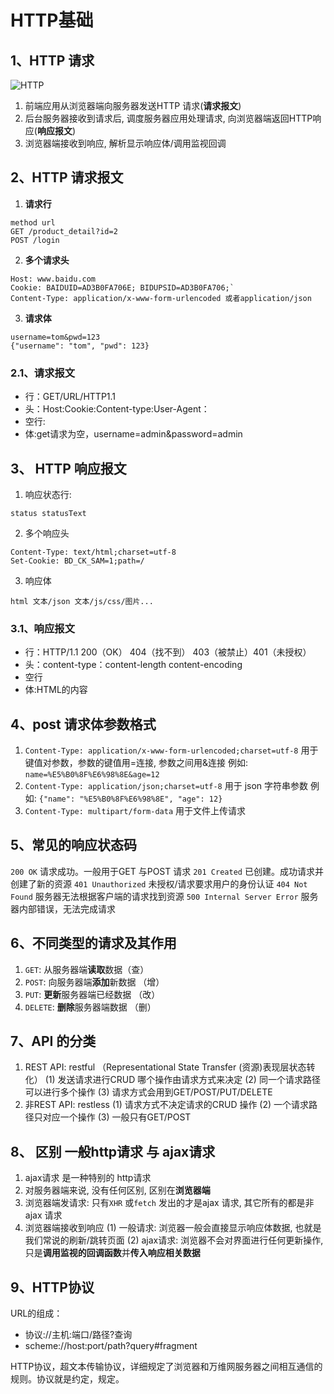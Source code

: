 # HTTP基础

## 1、HTTP 请求

![HTTP](D:\user\Desktop\scripthqs\note\material\ajax\HTTP.png)

1. 前端应用从浏览器端向服务器发送HTTP 请求(**请求报文**)
2. 后台服务器接收到请求后, 调度服务器应用处理请求, 向浏览器端返回HTTP响应(**响应报文**)
3. 浏览器端接收到响应, 解析显示响应体/调用监视回调

## 2、HTTP 请求报文

1. **请求行**

```
method url
GET /product_detail?id=2
POST /login
```

2. **多个请求头**

```
Host: www.baidu.com
Cookie: BAIDUID=AD3B0FA706E; BIDUPSID=AD3B0FA706;`
Content-Type: application/x-www-form-urlencoded 或者application/json
```

3. **请求体**

```
username=tom&pwd=123
{"username": "tom", "pwd": 123}
```

### 2.1、请求报文

- 行：GET/URL/HTTP1.1
- 头：Host:Cookie:Content-type:User-Agent：
- 空行:
- 体:get请求为空，username=admin&password=admin

## 3、 HTTP 响应报文

1. 响应状态行:

```
status statusText
```

2. 多个响应头

```
Content-Type: text/html;charset=utf-8
Set-Cookie: BD_CK_SAM=1;path=/
```

3. 响应体

```
html 文本/json 文本/js/css/图片...
```

### 3.1、响应报文

- 行：HTTP/1.1  200（OK） 404（找不到） 403（被禁止）401（未授权）
- 头：content-type：content-length content-encoding
- 空行
- 体:HTML的内容

## 4、post 请求体参数格式

1. `Content-Type: application/x-www-form-urlencoded;charset=utf-8`
   用于键值对参数，参数的键值用=连接, 参数之间用&连接
   例如: `name=%E5%B0%8F%E6%98%8E&age=12`
2. `Content-Type: application/json;charset=utf-8`
   用于 json 字符串参数
   例如: `{"name": "%E5%B0%8F%E6%98%8E", "age": 12}`
3. `Content-Type: multipart/form-data`
   用于文件上传请求



## 5、常见的响应状态码

`200 OK` 请求成功。一般用于GET 与POST 请求
`201 Created` 已创建。成功请求并创建了新的资源
`401 Unauthorized` 未授权/请求要求用户的身份认证
`404 Not Found` 服务器无法根据客户端的请求找到资源
`500 Internal Server Error` 服务器内部错误，无法完成请求

## 6、不同类型的请求及其作用

1. `GET`: 从服务器端**读取**数据（查）
2. `POST`: 向服务器端**添加**新数据 （增）
3. `PUT`: **更新**服务器端已经数据 （改）
4. `DELETE`: **删除**服务器端数据 （删）

## 7、API 的分类

1. REST API: restful （Representational State Transfer (资源)表现层状态转化）
   (1) 发送请求进行CRUD 哪个操作由请求方式来决定
   (2) 同一个请求路径可以进行多个操作
   (3) 请求方式会用到GET/POST/PUT/DELETE
2. 非REST API: restless
   (1) 请求方式不决定请求的CRUD 操作
   (2) 一个请求路径只对应一个操作
   (3) 一般只有GET/POST

## 8、 区别 一般http请求 与 ajax请求

1. ajax请求 是一种特别的 http请求
2. 对服务器端来说, 没有任何区别, 区别在**浏览器端**
3. 浏览器端发请求: 只有`XHR` 或`fetch` 发出的才是ajax 请求, 其它所有的都是非ajax 请求
4. 浏览器端接收到响应
   (1) 一般请求: 浏览器一般会直接显示响应体数据, 也就是我们常说的刷新/跳转页面
   (2) ajax请求: 浏览器不会对界面进行任何更新操作, 只是**调用监视的回调函数**并**传入响应相关数据**

## 9、HTTP协议

URL的组成：

- 协议://主机:端口/路径?查询
- scheme://host:port/path?query#fragment

HTTP协议，超文本传输协议，详细规定了浏览器和万维网服务器之间相互通信的规则。协议就是约定，规定。

